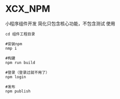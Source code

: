 # XCX_NPM
小程序组件开发
简化只包含核心功能，不包含测试
使用
```
cd 组件工程目录

#安装npm
nmp i

#构建
npm run build

#登录（登录过就不用了）
npm login

#发布
npm publish

```

